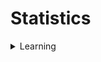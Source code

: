 # Statistics

<details>

<summary>Learning</summary>

Relatively easy questions/concepts from Neel Nanda + me:&#x20;

* Basics of distributions: expected value, standard deviation, normal distributions
* Log-likelihood
* Random variables
* Central limit theorem
* Law of large numbers
* Linear Regression, Least-Squares, Residual Plots, Overfitting

Based on those general concepts, here are some resources to try out:

* Probability
  * https://seeing-theory.brown.edu/basic-probability/index.html
  * [https://medium.com/jun94-devpblog/prob-stats-3-expected-value-variance-and-standard-deviation-bce9303d8da8](https://medium.com/jun94-devpblog/prob-stats-3-expected-value-variance-and-standard-deviation-bce9303d8da8)&#x20;
  * [https://www.probabilitycourse.com/preface.php](https://www.probabilitycourse.com/preface.php)
* [https://www.khanacademy.org/math/ap-statistics](https://www.khanacademy.org/math/ap-statistics)&#x20;
* 3B1B
  * [https://www.3blue1brown.com/lessons/clt](https://www.3blue1brown.com/lessons/clt)
  * [https://www.3blue1brown.com/lessons/convolutions2](https://www.3blue1brown.com/lessons/convolutions2)

</details>
